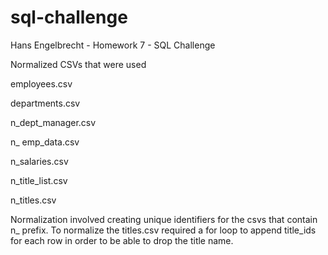 # sql-challenge
Hans Engelbrecht - Homework 7 - SQL Challenge

Normalized CSVs that were used   

employees.csv  

departments.csv  

n_dept_manager.csv  

n_ emp_data.csv  

n_salaries.csv   

n_title_list.csv   

n_titles.csv   


Normalization involved creating unique identifiers for the csvs that contain n_ prefix. 
To normalize the titles.csv required a for loop to append title_ids for each row in order to be able to 
drop the title name. 
